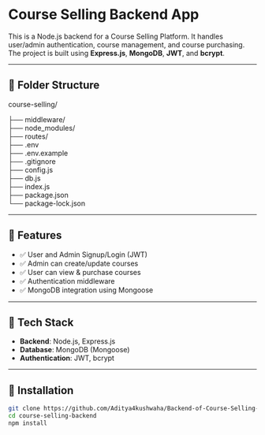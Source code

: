 # Course Selling Backend App

This is a Node.js backend for a Course Selling Platform. It handles user/admin authentication, course management, and course purchasing. The project is built using **Express.js**, **MongoDB**, **JWT**, and **bcrypt**.

---

## 📁 Folder Structure

course-selling/

├── middleware/          
├── node_modules/        
├── routes/             
├── .env                
├── .env.example         
├── .gitignore           
├── config.js            
├── db.js                
├── index.js            
├── package.json         
└── package-lock.json    



---

## 🚀 Features

- ✅ User and Admin Signup/Login (JWT)
- ✅ Admin can create/update courses
- ✅ User can view & purchase courses
- ✅ Authentication middleware
- ✅ MongoDB integration using Mongoose

---

## 🧠 Tech Stack

- **Backend**: Node.js, Express.js
- **Database**: MongoDB (Mongoose)
- **Authentication**: JWT, bcrypt
  
---

## 🔧 Installation

```bash
git clone https://github.com/Aditya4kushwaha/Backend-of-Course-Selling-App.git
cd course-selling-backend
npm install
